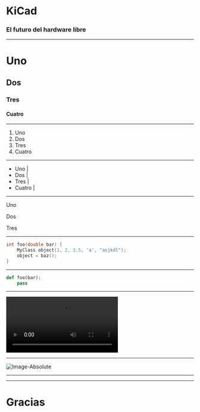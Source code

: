 # KiCad

### El futuro del hardware libre

---

# Uno
## Dos
### Tres
#### Cuatro

---

1. Uno
2. Dos
3. Tres
4. Cuatro

---

- Uno |
- Dos |
- Tres |
- Cuatro |

---

Uno <!-- .element: class="fragment" -->

Dos <!-- .element: class="fragment" -->

Tres <!-- .element: class="fragment" -->

---


```cpp
int foo(double bar) {
    MyClass object(1, 2, 3.5, 'a', "asjkdl");
    object = baz();
}
```

---

```python
def foo(bar):
    pass
```


---

![Cartoon](http://clips.vorwaerts-gmbh.de/big_buck_bunny.mp4)

---

![Image-Absolute](https://media.giphy.com/media/6vWVzDv19i3MQ/giphy.gif)

---


---

# Gracias
